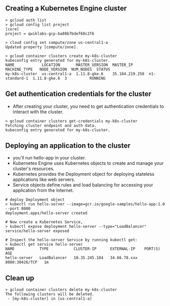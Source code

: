 
## Creating a Kubernetes Engine cluster

```
> gcloud auth list
> gcloud config list project
[core]
project = qwiklabs-gcp-ba88b7bdef68c2f6

> cloud config set compute/zone us-central1-a
Updated property [compute/zone].

> gcloud container clusters create my-k8s-cluster
kubeconfig entry generated for my-k8s-cluster.
NAME            LOCATION       MASTER_VERSION  MASTER_IP       MACHINE_TYPE   NODE_VERSION  NUM_NODES  STATUS
my-k8s-cluster  us-central1-a  1.11.8-gke.6    35.184.219.250  n1-standard-1  1.11.8-gke.6  3          RUNNING

```

## Get authentication credentials for the cluster
- After creating your cluster, you need to get authentication credentials to interact with the cluster.
```
> gcloud container clusters get-credentials my-k8s-cluster
Fetching cluster endpoint and auth data.
kubeconfig entry generated for my-k8s-cluster.
```

## Deploying an application to the cluster
- you'll run hello-app in your cluster.
- Kubernetes Engine uses Kubernetes objects to create and manage your cluster's resources.
- Kubernetes provides the Deployment object for deploying stateless applications like web servers.
- Service objects define rules and load balancing for accessing your application from the Internet.
```
# deploy Deployment object
> kubectl run hello-server --image=gcr.io/google-samples/hello-app:1.0 --port 8080
deployment.apps/hello-server created

# Now create a Kubernetes Service,
> kubectl expose deployment hello-server --type="LoadBalancer"
service/hello-server exposed

# Inspect the hello-server Service by running kubectl get:
> kubectl get service hello-server
NAME           TYPE           CLUSTER-IP      EXTERNAL-IP    PORT(S)          AGE
hello-server   LoadBalancer   10.35.245.184   34.66.78.xxx   8080:30426/TCP   1m

```

## Clean up
```
> gcloud container clusters delete my-k8s-cluster
The following clusters will be deleted.
 - [my-k8s-cluster] in [us-central1-a]
```
